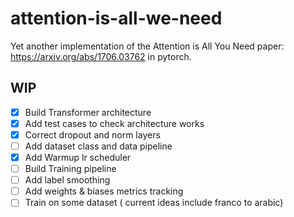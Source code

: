 # attention-is-all-we-need
Yet another implementation of the Attention is All You Need paper: https://arxiv.org/abs/1706.03762 in pytorch. 


## WIP
- [x] Build Transformer architecture
- [x] Add test cases to check architecture works
- [x] Correct dropout and norm layers
- [ ] Add dataset class and data pipeline
- [x] Add Warmup lr scheduler
- [ ] Build Training pipeline
- [ ] Add label smoothing
- [ ] Add weights & biases metrics tracking
- [ ] Train on some dataset ( current ideas include franco to arabic)